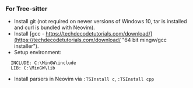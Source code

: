 ### For Tree-sitter

- Install git (not required on newer versions of Windows 10, tar is installed and curl is bundled with Neovim).
- Install [gcc - https://techdecodetutorials.com/download/](https://techdecodetutorials.com/download/ "64 bit mingw/gcc installer").
- Setup environment:
```
  INCLUDE: C:\MinGW\include
  LIB: C:\MinGW\lib
```
- Install parsers in Neovim via ```:TSInstall c```, ```:TSInstall cpp```
